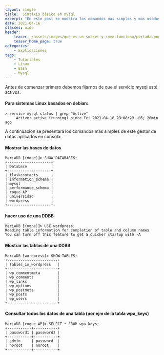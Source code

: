 ```yaml
---
layout: single
title:  Sintáxis básico en mysql
excerpt: "En este post se muestra los comandos mas simples y mas usados en este gestor de datos"
date: 2021-04-16
classes: wide
header:
    teaser: /assets/images/que-es-un-socket-y-como-funciona/portada.png
    teaser_home_page: true
categories:
    - Explicaciones
tags:
    - Tutoriales
    - Linux
    - Bash
    - Mysql
---
```


Antes de comenzar primero debemos fijarnos de que el servicio mysql esté activos.
#### Para sistemas Linux basados en debian:
```
> service mysql status | grep "Active"
     Active: active (running) since Fri 2021-04-16 23:08:29 -05; 20min ago
```

A continuacion se presentará los comandos mas simples de este gestor de datos aplicados en consola:

#### Mostrar las bases de datos
```
MariaDB [(none)]> SHOW DATABASES;
+--------------------+
| Database           |
+--------------------+
| flaskcontacts      |
| information_schema |
| mysql              |
| performance_schema |
| rogue_AP           |
| universidad        |
| wordpress          |
+--------------------+
```

#### hacer uso de una DDBB
```
MariaDB [(none)]> USE wordpress;
Reading table information for completion of table and column names
You can turn off this feature to get a quicker startup with -A

```

#### Mostrar las tablas de una DDBB
```
MariaDB [wordpress]> SHOW TABLES;
+-----------------------+
| Tables_in_wordpress   |
+-----------------------+
| wp_commentmeta        |
| wp_comments           |
| wp_links              |
| wp_options            |
| wp_postmeta           |
| wp_posts              |
| wp_users              |
+-----------------------+
```

#### Consultar todos los datos de una tabla (por ejm de la tabla wpa_keys)
```
MariaDB [rogue_AP]> SELECT * FROM wpa_keys;
+-----------+-----------+
| password1 | password2 |
+-----------+-----------+
| admin     | password  |
| noroot    | noroot    |
+-----------+-----------+

```
